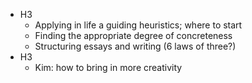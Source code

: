 - H3
	- Applying in life a guiding heuristics; where to start
	- Finding the appropriate degree of concreteness
	- Structuring essays and writing (6 laws of three?)
- H3 
	- Kim: how to bring in more creativity 